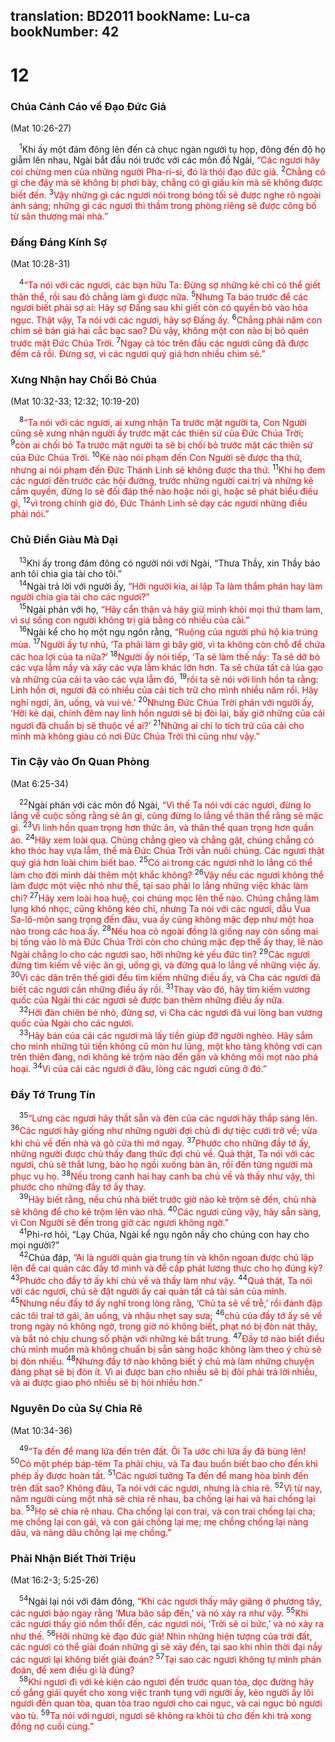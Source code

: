 translation: BD2011
bookName: Lu-ca 
bookNumber: 42
-------

<div class="title"><h1>12</h1><h3>Chúa Cảnh Cáo về Ðạo Ðức Giả</h3><p>(Mat 10:26-27)</p></div>
<span class="verse lu_12_1"> <sup>1</sup>Khi ấy một đám đông lên đến cả chục ngàn người tụ họp, đông đến độ họ giẫm lên nhau, Ngài bắt đầu nói trước với các môn đồ Ngài, <font color="red">“Các ngươi hãy coi chừng men của những người Pha-ri-si, đó là thói đạo đức giả. </font></span>
<span class="verse lu_12_2"><sup>2</sup><font color="red">Chẳng có gì che đậy mà sẽ không bị phơi bày, chẳng có gì giấu kín mà sẽ không được biết đến. </font></span>
<span class="verse lu_12_3"><sup>3</sup><font color="red">Vậy những gì các ngươi nói trong bóng tối sẽ được nghe rõ ngoài ánh sáng; những gì các ngươi thì thầm trong phòng riêng sẽ được công bố từ sân thượng mái nhà.”</font><br/></span>
<div class="title"><h3>Ðấng Ðáng Kính Sợ</h3><p>(Mat 10:28-31)</p></div>
<span class="verse lu_12_4"> <sup>4</sup><font color="red">“Ta nói với các ngươi, các bạn hữu Ta: Ðừng sợ những kẻ chỉ có thể giết thân thể, rồi sau đó chẳng làm gì được nữa. </font></span>
<span class="verse lu_12_5"><sup>5</sup><font color="red">Nhưng Ta báo trước để các ngươi biết phải sợ ai: Hãy sợ Ðấng sau khi giết còn có quyền bỏ vào hỏa ngục. Thật vậy, Ta nói với các ngươi, hãy sợ Ðấng ấy. </font></span>
<span class="verse lu_12_6"><sup>6</sup><font color="red">Chẳng phải năm con chim sẻ bán giá hai cắc bạc sao? Dù vậy, không một con nào bị bỏ quên trước mặt Ðức Chúa Trời. </font></span>
<span class="verse lu_12_7"><sup>7</sup><font color="red">Ngay cả tóc trên đầu các ngươi cũng đã được đếm cả rồi. Ðừng sợ, vì các ngươi quý giá hơn nhiều chim sẻ.”</font><br/></span>
<div class="title"><h3>Xưng Nhận hay Chối Bỏ Chúa</h3><p>(Mat 10:32-33; 12:32; 10:19-20)</p></div>
<span class="verse lu_12_8"> <sup>8</sup><font color="red">“Ta nói với các ngươi, ai xưng nhận Ta trước mặt người ta, Con Người cũng sẽ xưng nhận người ấy trước mặt các thiên sứ của Ðức Chúa Trời; </font></span>
<span class="verse lu_12_9"><sup>9</sup><font color="red">còn ai chối bỏ Ta trước mặt người ta sẽ bị chối bỏ trước mặt các thiên sứ của Ðức Chúa Trời. </font></span>
<span class="verse lu_12_10"><sup>10</sup><font color="red">Kẻ nào nói phạm đến Con Người sẽ được tha thứ, nhưng ai nói phạm đến Ðức Thánh Linh sẽ không được tha thứ. </font></span>
<span class="verse lu_12_11"><sup>11</sup><font color="red">Khi họ đem các ngươi đến trước các hội đường, trước những người cai trị và những kẻ cầm quyền, đừng lo sẽ đối đáp thể nào hoặc nói gì, hoặc sẽ phát biểu điều gì, </font></span>
<span class="verse lu_12_12"><sup>12</sup><font color="red">vì trong chính giờ đó, Ðức Thánh Linh sẽ dạy các ngươi những điều phải nói.”</font><br/></span>
<div class="title"><h3>Chủ Ðiền Giàu Mà Dại</h3></div>
<span class="verse lu_12_13"> <sup>13</sup>Khi ấy trong đám đông có người nói với Ngài, “Thưa Thầy, xin Thầy bảo anh tôi chia gia tài cho tôi.”<br/></span>
<span class="verse lu_12_14"> <sup>14</sup>Ngài trả lời với người ấy, <font color="red">“Hỡi người kia, ai lập Ta làm thẩm phán hay làm người chia gia tài cho các ngươi?”</font><br/></span>
<span class="verse lu_12_15"> <sup>15</sup>Ngài phán với họ, <font color="red">“Hãy cẩn thận và hãy giữ mình khỏi mọi thứ tham lam, vì sự sống con người không trị giá bằng có nhiều của cải.”</font><br/></span>
<span class="verse lu_12_16"> <sup>16</sup>Ngài kể cho họ một ngụ ngôn rằng, <font color="red">“Ruộng của người phú hộ kia trúng mùa. </font></span>
<span class="verse lu_12_17"><sup>17</sup><font color="red">Người ấy tự nhủ, ‘Ta phải làm gì bây giờ, vì ta không còn chỗ để chứa các hoa lợi của ta nữa?’ </font></span>
<span class="verse lu_12_18"><sup>18</sup><font color="red">Người ấy nói tiếp, ‘Ta sẽ làm thế nầy: Ta sẽ dỡ bỏ các vựa lẫm nầy và xây các vựa lẫm khác lớn hơn. Ta sẽ chứa tất cả lúa gạo và những của cải ta vào các vựa lẫm đó, </font></span>
<span class="verse lu_12_19"><sup>19</sup><font color="red">rồi ta sẽ nói với linh hồn ta rằng: Linh hồn ơi, ngươi đã có nhiều của cải tích trữ cho mình nhiều năm rồi. Hãy nghỉ ngơi, ăn, uống, và vui vẻ.’ </font></span>
<span class="verse lu_12_20"><sup>20</sup><font color="red">Nhưng Ðức Chúa Trời phán với người ấy, ‘Hỡi kẻ dại, chính đêm nay linh hồn ngươi sẽ bị đòi lại, bấy giờ những của cải ngươi đã chuẩn bị sẽ thuộc về ai?’ </font></span>
<span class="verse lu_12_21"><sup>21</sup><font color="red">Những ai chỉ lo tích trữ của cải cho mình mà không giàu có nơi Ðức Chúa Trời thì cũng như vậy.”</font><br/></span>
<div class="title"><h3>Tin Cậy vào Ơn Quan Phòng</h3><p>(Mat 6:25-34)</p></div>
<span class="verse lu_12_22"> <sup>22</sup>Ngài phán với các môn đồ Ngài, <font color="red">“Vì thế Ta nói với các ngươi, đừng lo lắng về cuộc sống rằng sẽ ăn gì, cũng đừng lo lắng về thân thể rằng sẽ mặc gì. </font></span>
<span class="verse lu_12_23"><sup>23</sup><font color="red">Vì linh hồn quan trọng hơn thức ăn, và thân thể quan trọng hơn quần áo. </font></span>
<span class="verse lu_12_24"><sup>24</sup><font color="red">Hãy xem loài quạ. Chúng chẳng gieo và chẳng gặt, chúng chẳng có kho thóc hay vựa lẫm, thế mà Ðức Chúa Trời vẫn nuôi chúng. Các ngươi thật quý giá hơn loài chim biết bao. </font></span>
<span class="verse lu_12_25"><sup>25</sup><font color="red">Có ai trong các ngươi nhờ lo lắng có thể làm cho đời mình dài thêm một khắc không? </font></span>
<span class="verse lu_12_26"><sup>26</sup><font color="red">Vậy nếu các ngươi không thể làm được một việc nhỏ như thế, tại sao phải lo lắng những việc khác làm chi? </font></span>
<span class="verse lu_12_27"><sup>27</sup><font color="red">Hãy xem loài hoa huệ, coi chúng mọc lên thể nào. Chúng chẳng làm lụng khó nhọc, cũng không kéo chỉ, nhưng Ta nói với các ngươi, dẫu Vua Sa-lô-môn sang trọng đến đâu, vua ấy cũng không mặc đẹp như một hoa nào trong các hoa ấy. </font></span>
<span class="verse lu_12_28"><sup>28</sup><font color="red">Nếu hoa cỏ ngoài đồng là giống nay còn sống mai bị tống vào lò mà Ðức Chúa Trời còn cho chúng mặc đẹp thể ấy thay, lẽ nào Ngài chẳng lo cho các ngươi sao, hỡi những kẻ yếu đức tin? </font></span>
<span class="verse lu_12_29"><sup>29</sup><font color="red">Các ngươi đừng tìm kiếm về việc ăn gì, uống gì, và đừng quá lo lắng về những việc ấy. </font></span>
<span class="verse lu_12_30"><sup>30</sup><font color="red">Vì các dân trên thế giới đều tìm kiếm những điều ấy, và Cha các ngươi đã biết các ngươi cần những điều ấy rồi. </font></span>
<span class="verse lu_12_31"><sup>31</sup><font color="red">Thay vào đó, hãy tìm kiếm vương quốc của Ngài thì các ngươi sẽ được ban thêm những điều ấy nữa.</font><br/></span>
<span class="verse lu_12_32"> <sup>32</sup><font color="red">Hỡi đàn chiên bé nhỏ, đừng sợ, vì Cha các ngươi đã vui lòng ban vương quốc của Ngài cho các ngươi.</font><br/></span>
<span class="verse lu_12_33"> <sup>33</sup><font color="red">Hãy bán của cải các ngươi mà lấy tiền giúp đỡ người nghèo. Hãy sắm cho mình những túi tiền không cũ mòn hư lủng, một kho tàng không vơi cạn trên thiên đàng, nơi không kẻ trộm nào đến gần và không mối mọt nào phá hoại. </font></span>
<span class="verse lu_12_34"><sup>34</sup><font color="red">Vì của cải các ngươi ở đâu, lòng các ngươi cũng ở đó.”</font><br/></span>
<div class="title"><h3>Ðầy Tớ Trung Tín</h3></div>
<span class="verse lu_12_35"> <sup>35</sup><font color="red">“Lưng các ngươi hãy thắt sẵn và đèn của các ngươi hãy thắp sáng lên. </font></span>
<span class="verse lu_12_36"><sup>36</sup><font color="red">Các ngươi hãy giống như những người đợi chủ đi dự tiệc cưới trở về; vừa khi chủ về đến nhà và gõ cửa thì mở ngay. </font></span>
<span class="verse lu_12_37"><sup>37</sup><font color="red">Phước cho những đầy tớ ấy, những người được chủ thấy đang thức đợi chủ về. Quả thật, Ta nói với các ngươi, chủ sẽ thắt lưng, bảo họ ngồi xuống bàn ăn, rồi đến từng người mà phục vụ họ. </font></span>
<span class="verse lu_12_38"><sup>38</sup><font color="red">Nếu trong canh hai hay canh ba chủ về và thấy như vậy, thì phước cho những đầy tớ ấy thay.</font><br/></span>
<span class="verse lu_12_39"> <sup>39</sup><font color="red">Hãy biết rằng, nếu chủ nhà biết trước giờ nào kẻ trộm sẽ đến, chủ nhà sẽ không để cho kẻ trộm lẻn vào nhà. </font></span>
<span class="verse lu_12_40"><sup>40</sup><font color="red">Các ngươi cũng vậy, hãy sẵn sàng, vì Con Người sẽ đến trong giờ các ngươi không ngờ.”</font><br/></span>
<span class="verse lu_12_41"> <sup>41</sup>Phi-rơ hỏi, “Lạy Chúa, Ngài kể ngụ ngôn nầy cho chúng con hay cho mọi người?”<br/></span>
<span class="verse lu_12_42"> <sup>42</sup>Chúa đáp, <font color="red">“Ai là người quản gia trung tín và khôn ngoan được chủ lập lên để cai quản các đầy tớ mình và để cấp phát lương thực cho họ đúng kỳ? </font></span>
<span class="verse lu_12_43"><sup>43</sup><font color="red">Phước cho đầy tớ ấy khi chủ về và thấy làm như vậy. </font></span>
<span class="verse lu_12_44"><sup>44</sup><font color="red">Quả thật, Ta nói với các ngươi, chủ sẽ đặt người ấy cai quản tất cả tài sản của mình. </font></span>
<span class="verse lu_12_45"><sup>45</sup><font color="red">Nhưng nếu đầy tớ ấy nghĩ trong lòng rằng, ‘Chủ ta sẽ về trễ,’ rồi đánh đập các tôi trai tớ gái, ăn uống, và nhậu nhẹt say sưa; </font></span>
<span class="verse lu_12_46"><sup>46</sup><font color="red">chủ của đầy tớ ấy sẽ về trong ngày nó không ngờ, trong giờ nó không biết, phạt nó bị đòn nát thây, và bắt nó chịu chung số phận với những kẻ bất trung. </font></span>
<span class="verse lu_12_47"><sup>47</sup><font color="red">Ðầy tớ nào biết điều chủ mình muốn mà không chuẩn bị sẵn sàng hoặc không làm theo ý chủ sẽ bị đòn nhiều. </font></span>
<span class="verse lu_12_48"><sup>48</sup><font color="red">Nhưng đầy tớ nào không biết ý chủ mà làm những chuyện đáng phạt sẽ bị đòn ít. Vì ai được ban cho nhiều sẽ bị đòi phải trả lời nhiều, và ai được giao phó nhiều sẽ bị hỏi nhiều hơn.”</font><br/></span>
<div class="title"><h3>Nguyên Do của Sự Chia Rẽ</h3><p>(Mat 10:34-36)</p></div>
<span class="verse lu_12_49"> <sup>49</sup><font color="red">“Ta đến để mang lửa đến trên đất. Ôi Ta ước chi lửa ấy đã bùng lên! </font></span>
<span class="verse lu_12_50"><sup>50</sup><font color="red">Có một phép báp-têm Ta phải chịu, và Ta đau buồn biết bao cho đến khi phép ấy được hoàn tất. </font></span>
<span class="verse lu_12_51"><sup>51</sup><font color="red">Các ngươi tưởng Ta đến để mang hòa bình đến trên đất sao? Không đâu, Ta nói với các ngươi, nhưng là chia rẽ. </font></span>
<span class="verse lu_12_52"><sup>52</sup><font color="red">Vì từ nay, năm người cùng một nhà sẽ chia rẽ nhau, ba chống lại hai và hai chống lại ba. </font></span>
<span class="verse lu_12_53"><sup>53</sup><font color="red">Họ sẽ chia rẽ nhau. Cha chống lại con trai, và con trai chống lại cha; mẹ chống lại con gái, và con gái chống lại mẹ; mẹ chồng chống lại nàng dâu, và nàng dâu chống lại mẹ chồng.”</font><br/></span>
<div class="title"><h3>Phải Nhận Biết Thời Triệu</h3><p>(Mat 16:2-3; 5:25-26)</p></div>
<span class="verse lu_12_54"> <sup>54</sup>Ngài lại nói với đám đông, <font color="red">“Khi các ngươi thấy mây giăng ở phương tây, các ngươi bảo ngay rằng ‘Mưa bão sắp đến,’ và nó xảy ra như vậy. </font></span>
<span class="verse lu_12_55"><sup>55</sup><font color="red">Khi các ngươi thấy gió nồm thổi đến, các ngươi nói, ‘Trời sẽ oi bức,’ và nó xảy ra như thế. </font></span>
<span class="verse lu_12_56"><sup>56</sup><font color="red">Hỡi những kẻ đạo đức giả! Nhìn những hiện tượng của trời đất, các ngươi có thể giải đoán những gì sẽ xảy đến, tại sao khi nhìn thời đại nầy các ngươi lại không biết giải đoán? </font></span>
<span class="verse lu_12_57"><sup>57</sup><font color="red">Tại sao các ngươi không tự mình phán đoán, để xem điều gì là đúng?</font><br/></span>
<span class="verse lu_12_58"> <sup>58</sup><font color="red">Khi ngươi đi với kẻ kiện cáo ngươi đến trước quan tòa, dọc đường hãy cố gắng giải quyết cho xong việc tranh tụng với người ấy, kẻo người ấy lôi ngươi đến quan tòa, quan tòa trao ngươi cho cai ngục, và cai ngục bỏ ngươi vào tù. </font></span>
<span class="verse lu_12_59"><sup>59</sup><font color="red">Ta nói với ngươi, ngươi sẽ không ra khỏi tù cho đến khi trả xong đồng nợ cuối cùng.”</font><br/></span>
